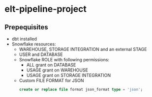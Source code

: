 # elt-pipeline-project

## Prepequisites

* dbt installed
* Snowflake resources:
    * WAREHOUSE, STORAGE INTEGRATION and an external STAGE
    * USER and DATABASE
    * Snowflake ROLE with following permissions:
        * ALL grant on DATABASE
        * USAGE grant on WAREHOUSE
        * USAGE grant on STORAGE INTEGRATION
    * Custom FILE FORMAT for JSON
        ```sql
        create or replace file format json_format type = 'json';
